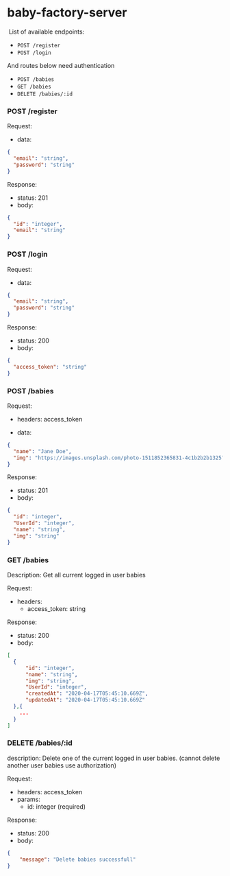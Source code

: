 # baby-factory-server

​
List of available endpoints:
​
- `POST /register`
- `POST /login`

And routes below need authentication
- `POST /babies`
- `GET /babies`
- `DELETE /babies/:id`

### POST /register

Request:

- data:

```json
{
  "email": "string",
  "password": "string"
}
```

Response:

- status: 201
- body:
  ​

```json
{
  "id": "integer",
  "email": "string"
}
```

### POST /login

Request:

- data:

```json
{
  "email": "string",
  "password": "string"
}
```

Response:

- status: 200
- body:
  ​

```json
{
  "access_token": "string"
}
```

### POST /babies
Request:

- headers: access_token

- data:

```json
{
  "name": "Jane Doe",
  "img": "https://images.unsplash.com/photo-1511852365831-4c1b2b2b1325?ixlib=rb-1.2.1&ixid=eyJhcHBfaWQiOjEyMDd9&auto=format&fit=crop&w=1050&q=80"
}
```

​Response:

- status: 201
- body:
  ​

```json
{
  "id": "integer",
  "UserId": "integer",
  "name": "string",
  "img": "string"
}
```

### GET /babies

Description: Get all current logged in user babies

Request:

- headers:
  - access_token: string

Response:

- status: 200
- body:
  ​

```json
[
  {
      "id": "integer",
      "name": "string",
      "img": "string",
      "UserId": "integer",
      "createdAt": "2020-04-17T05:45:10.669Z",
      "updatedAt": "2020-04-17T05:45:10.669Z"
  },{
    ...
  }
]
```

### DELETE /babies/:id

description: 
  Delete one of the current logged in user babies. (cannot delete another user babies use authorization)

Request:

- headers: access_token
- params: 
  - id: integer (required)

Response:

- status: 200
- body:

```json
{
    "message": "Delete babies successfull"
}
```

